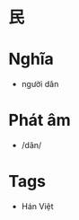 # 民

# Nghĩa
* người dân

# Phát âm
* /dân/

# Tags
* Hán Việt

<script>window.HANZI_FIELD='民';</script>
